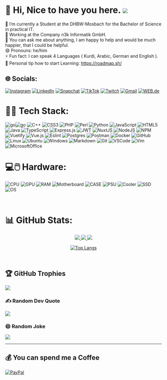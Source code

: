 # 💫 Hi, Nice to have you here. [![](https://visitcount.itsvg.in/api?id=Moha-01&icon=0&color=0)](https://visitcount.itsvg.in)

🌱 I’m currently a Student at the DHBW-Mosbach for the Bachelor of Science in practical IT.<br>💼 Working at the Company n3k Informatik GmbH.<br>💬 You can ask me about anything, I am happy to help and would be much happier, that I could be helpful.<br>😄 Pronouns: he/him<br>⚡ Fun fact: I can speak 4 Languages ( Kurdi, Arabic, German and English ).<br>
📘 Personal tip how to start Learning: https://roadmap.sh/<br>

## 🌐 Socials:

[![Instagram](https://img.shields.io/badge/Instagram-%23E4405F.svg?logo=Instagram&logoColor=white)](https://instagram.com/mad_moha01)
[![LinkedIn](https://img.shields.io/badge/LinkedIn-%230077B5.svg?logo=linkedin&logoColor=white)](https://linkedin.com/in/mohamed-haji-518487194)
[![Snapchat](https://img.shields.io/badge/Snapchat-%23FFFC00.svg?logo=snapchat&logoColor=white)](https://www.snapchat.com/add/heronley?share_id=Cuw_rT_I110&locale=de-DE)
[![TikTok](https://img.shields.io/badge/TikTok-%23000000.svg?logo=TikTok&logoColor=white)](https://tiktok.com/@moeaclegend)
[![Twitch](https://img.shields.io/badge/Twitch-%239146FF.svg?logo=Twitch&logoColor=white)](https://twitch.tv/moeaclegend)
[![Gmail](https://img.shields.io/badge/Gmail-D14836?logo=gmail&logoColor=white)](mailto:hajimuhammed@gmail.com)
[![WEB.de](https://img.shields.io/badge/WEB.de-%23404d59.svg?logo=mail&logoColor=%2361DAFB)](mailto:haji.m@web.de)

# 👨‍💻 Tech Stack:

![go](https://img.shields.io/badge/go-%23777BB4.svg?style=for-the-badge&logo=go%2B%2B&logoColor=white)![go](https://img.shields.io/badge/go-%23777BB4.svg?style=for-the-badge&logo=go%2B%2B&logoColor=white)
![C++](https://img.shields.io/badge/c++-%2300599C.svg?style=for-the-badge&logo=c%2B%2B&logoColor=white)
![CSS3](https://img.shields.io/badge/css3-%231572B6.svg?style=for-the-badge&logo=css3&logoColor=white)
![PHP](https://img.shields.io/badge/php-%23777BB4.svg?style=for-the-badge&logo=php&logoColor=white)
![Perl](https://img.shields.io/badge/perl-%2339457E.svg?style=for-the-badge&logo=perl&logoColor=white)
![Python](https://img.shields.io/badge/python-3670A0?style=for-the-badge&logo=python&logoColor=ffdd54)
![JavaScript](https://img.shields.io/badge/javascript-%23323330.svg?style=for-the-badge&logo=javascript&logoColor=%23F7DF1E)
![HTML5](https://img.shields.io/badge/html5-%23E34F26.svg?style=for-the-badge&logo=html5&logoColor=white)
![Java](https://img.shields.io/badge/java-%23ED8B00.svg?style=for-the-badge&logo=java&logoColor=white)
![TypeScript](https://img.shields.io/badge/typescript-%23007ACC.svg?style=for-the-badge&logo=typescript&logoColor=white)
![Express.js](https://img.shields.io/badge/express.js-%23404d59.svg?style=for-the-badge&logo=express&logoColor=%2361DAFB)
![JWT](https://img.shields.io/badge/JWT-black?style=for-the-badge&logo=JSON%20web%20tokens)
![NuxtJS](https://img.shields.io/badge/Nuxt-black?style=for-the-badge&logo=nuxt.js&logoColor=white)
![NodeJS](https://img.shields.io/badge/node.js-6DA55F?style=for-the-badge&logo=node.js&logoColor=white)
![NPM](https://img.shields.io/badge/NPM-%23000000.svg?style=for-the-badge&logo=npm&logoColor=white)
![Vuetify](https://img.shields.io/badge/Vuetify-1867C0?style=for-the-badge&logo=vuetify&logoColor=AEDDFF)
![Vue.js](https://img.shields.io/badge/vuejs-%2335495e.svg?style=for-the-badge&logo=vuedotjs&logoColor=%234FC08D)
![Eslint](https://img.shields.io/badge/eslint-4B32C3?style=for-the-badge&logo=eslint&logoColor=white)
![Postgres](https://img.shields.io/badge/postgres-%23316192.svg?style=for-the-badge&logo=postgresql&logoColor=white)
![Postman](https://img.shields.io/badge/Postman-FF6C37?style=for-the-badge&logo=postman&logoColor=white)
![Docker](https://img.shields.io/badge/docker-%230db7ed.svg?style=for-the-badge&logo=docker&logoColor=white)
![GitHub](https://img.shields.io/badge/GitHub-100000?style=for-the-badge&logo=github&logoColor=white)
![Linux](https://img.shields.io/badge/Linux-FCC624?style=for-the-badge&logo=linux&logoColor=black)
![Ubuntu](https://img.shields.io/badge/Ubuntu-E95420?style=for-the-badge&logo=ubuntu&logoColor=white)
![Windows](https://img.shields.io/badge/Windows-0078D6?style=for-the-badge&logo=windows&logoColor=white)
![Markdown](https://img.shields.io/badge/Markdown-000000?style=for-the-badge&logo=markdown&logoColor=white)
![Git](https://img.shields.io/badge/git-%23F05033.svg?style=for-the-badge&logo=git&logoColor=white)
![VSCode](https://img.shields.io/badge/Visual_Studio_Code-007ACC?style=for-the-badge&logo=visual-studio-code&logoColor=white)
![Vim](https://img.shields.io/badge/Vim-019733?style=for-the-badge&logo=Vim&logoColor=white)
![MicrosoftOffice](https://img.shields.io/badge/Microsoft_Office-D83B01?style=for-the-badge&logo=microsoft-office&logoColor=white)

# 💻🖱️ Hardware:

![CPU](https://img.shields.io/badge/AMD-Ryzen_5_5500-ED1C24?style=for-the-badge&logo=amd&logoColor=white)
![GPU](https://img.shields.io/badge/NVIDIA-RTX2070-76B900?style=for-the-badge&logo=nvidia&logoColor=white)
![RAM](https://img.shields.io/badge/Patriot-Viper4_2x16GB-DD3200?style=for-the-badge&logo=patriot&logoColor=white)
![Motherboard](https://img.shields.io/badge/ASRock-Fatal1ty_B450-333333?style=for-the-badge&logo=asrock&logoColor=white)
![CASE](https://img.shields.io/badge/InterTech-WIII_RGB-333333?style=for-the-badge&logo=intertech&logoColor=white)
![PSU](https://img.shields.io/badge/bequiet!-System_Power_9_600W-333333?style=for-the-badge&logo=bequiet&logoColor=white)
![Cooler](https://img.shields.io/badge/Arctic-Liquid_Freezer_II_240-333333?style=for-the-badge&logo=arctic&logoColor=white)
![SSD](https://img.shields.io/badge/Kingston-NV1_1TB-333333?style=for-the-badge&logo=kingston&logoColor=white)
![OS](https://img.shields.io/badge/Windows-11_Pro-0078D6?style=for-the-badge&logo=windows&logoColor=white)

<br>

# 📊 GitHub Stats:

<p align="center">
  <a href="https://github.com/Moha-01">
    <img src="http://github-profile-summary-cards.vercel.app/api/cards/profile-details?username=Moha-01&theme=transparent" />
  </a>
  <a href="https://github.com/Moha-01">
    <img src="https://github-readme-streak-stats.herokuapp.com/?user=Moha-01&hide_border=true&card_width=338&theme=transparent" />
  </a>
  <a href="https://github.com/Moha-01">
    <img src="http://github-profile-summary-cards.vercel.app/api/cards/stats?username=Moha-01&theme=transparent" />
 

  <div align="center">
    
[![Top Langs](https://github-readme-stats.vercel.app/api/top-langs/?username=Moha-01&show_icons=true&title_color=fff&icon_color=79ff97&text_color=9f9f9f&bg_color=151515)](https://github.com/Moha-01/github-readme-stats)
    
    
 </div>


<br>

## 🏆 GitHub Trophies

![](https://github-profile-trophy.vercel.app/?username=Moha-01&theme=darkhub&no-frame=true&no-bg=true&margin-w=15&margin-h=15&column=7)

### ✍️ Random Dev Quote

![](https://quotes-github-readme.vercel.app/api?type=horizontal&theme=radical)

### 😄 Random Joke

![](https://readme-jokes.vercel.app/api)

---

## 💰 You can spend me a Coffee

[![PayPal](https://img.shields.io/badge/PayPal-00457C?style=for-the-badge&logo=paypal&logoColor=white)](https://paypal.me/Mohamedhaji01)

  <!-- Proudly created with GPRM ( https://gprm.itsvg.in ) -->
